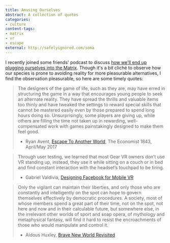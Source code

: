 ```yaml
---
title: Amusing Ourselves
abstract: A collection of quotes
categories:
- culture
content-tags:
- matrix
- vr
- escape
external: http://safelyignored.com/soma
---
```


I recently joined some friends' podcast to discuss [how we'll end up plugging ourselves into the Matrix](http://www.stitcher.com/podcast/raft-collective/lets-fix-things/e/lets-fix-things-36-walking-into-the-burning-building-of-convenience-49563906). Though it's a bit cliché to observe how our species is prone to avoiding reality for more pleasurable alternatives, I find the observation pleasurable, so here are some timely quotes:

> The designers of the game of life, such as they are, may have erred in structuring the game in a way that encourages young people to seek an alternate reality. They have spread the thrills and valuable items too thinly and have tweaked the settings to reward special skills that cannot be mastered easily even by those prepared to spend long hours doing so. Unsurprisingly, some players are giving up, while others are filling the time not taken up in rewarding, well-compensated work with games painstakingly designed to make them feel good.
> - Ryan Avent, [Escape To Another World](https://www.1843magazine.com/features/escape-to-another-world), The Economist 1843, April/May 2017


> Through user testing, we learned that most Gear VR owners don’t use VR standing up, instead, they use it while sitting on a couch or in bed and find constant interaction with the headset’s touchpad to be tiring.
> - Gabriel Valdivia, [Designing Facebook for Mobile VR](https://medium.com/@gabrielvaldivia/designing-facebook-for-mobile-vr-df4823282d02)


> Only the vigilant can maintain their liberties, and only those who are constantly and intelligently on the spot can hope to govern themselves effectively by democratic procedures. A society, most of whose members spend a great part of their time, not on the spot, not here and now and in their calculable future, but somewhere else, in the irrelevant other worlds of sport and soap opera, of mythology and metaphysical fantasy, will find it hard to resist the encroachments of those who would manipulate and control it.
> - Aldous Huxley, [Brave New World Revisited](https://www.goodreads.com/work/quotes/16335101)
